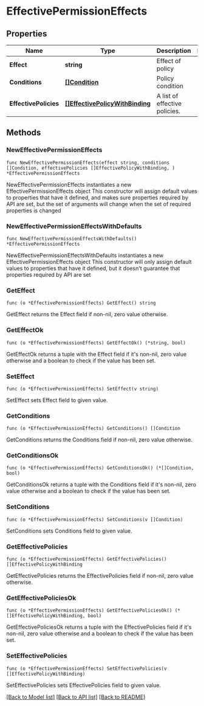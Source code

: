 # EffectivePermissionEffects

## Properties

Name | Type | Description | Notes
------------ | ------------- | ------------- | -------------
**Effect** | **string** | Effect of policy | 
**Conditions** | [**[]Condition**](Condition.md) | Policy condition | 
**EffectivePolicies** | [**[]EffectivePolicyWithBinding**](EffectivePolicyWithBinding.md) | A list of effective policies. | 

## Methods

### NewEffectivePermissionEffects

`func NewEffectivePermissionEffects(effect string, conditions []Condition, effectivePolicies []EffectivePolicyWithBinding, ) *EffectivePermissionEffects`

NewEffectivePermissionEffects instantiates a new EffectivePermissionEffects object
This constructor will assign default values to properties that have it defined,
and makes sure properties required by API are set, but the set of arguments
will change when the set of required properties is changed

### NewEffectivePermissionEffectsWithDefaults

`func NewEffectivePermissionEffectsWithDefaults() *EffectivePermissionEffects`

NewEffectivePermissionEffectsWithDefaults instantiates a new EffectivePermissionEffects object
This constructor will only assign default values to properties that have it defined,
but it doesn't guarantee that properties required by API are set

### GetEffect

`func (o *EffectivePermissionEffects) GetEffect() string`

GetEffect returns the Effect field if non-nil, zero value otherwise.

### GetEffectOk

`func (o *EffectivePermissionEffects) GetEffectOk() (*string, bool)`

GetEffectOk returns a tuple with the Effect field if it's non-nil, zero value otherwise
and a boolean to check if the value has been set.

### SetEffect

`func (o *EffectivePermissionEffects) SetEffect(v string)`

SetEffect sets Effect field to given value.


### GetConditions

`func (o *EffectivePermissionEffects) GetConditions() []Condition`

GetConditions returns the Conditions field if non-nil, zero value otherwise.

### GetConditionsOk

`func (o *EffectivePermissionEffects) GetConditionsOk() (*[]Condition, bool)`

GetConditionsOk returns a tuple with the Conditions field if it's non-nil, zero value otherwise
and a boolean to check if the value has been set.

### SetConditions

`func (o *EffectivePermissionEffects) SetConditions(v []Condition)`

SetConditions sets Conditions field to given value.


### GetEffectivePolicies

`func (o *EffectivePermissionEffects) GetEffectivePolicies() []EffectivePolicyWithBinding`

GetEffectivePolicies returns the EffectivePolicies field if non-nil, zero value otherwise.

### GetEffectivePoliciesOk

`func (o *EffectivePermissionEffects) GetEffectivePoliciesOk() (*[]EffectivePolicyWithBinding, bool)`

GetEffectivePoliciesOk returns a tuple with the EffectivePolicies field if it's non-nil, zero value otherwise
and a boolean to check if the value has been set.

### SetEffectivePolicies

`func (o *EffectivePermissionEffects) SetEffectivePolicies(v []EffectivePolicyWithBinding)`

SetEffectivePolicies sets EffectivePolicies field to given value.



[[Back to Model list]](../README.md#documentation-for-models) [[Back to API list]](../README.md#documentation-for-api-endpoints) [[Back to README]](../README.md)


